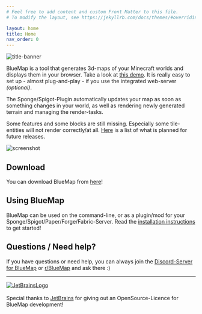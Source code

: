 ```yaml
---
# Feel free to add content and custom Front Matter to this file.
# To modify the layout, see https://jekyllrb.com/docs/themes/#overriding-theme-defaults

layout: home
title: Home
nav_order: 0
---
```


![title-banner]({{site.baseurl}}/assets/BluemapBanner.png)

BlueMap is a tool that generates 3d-maps of your Minecraft worlds and displays them in your browser. 
Take a look at [this demo](https://bluecolored.de/bluemap). 
It is really easy to set up - almost plug-and-play - if you use the integrated web-server *(optional)*.

The Sponge/Spigot-Plugin automatically updates your map as soon as something changes in your world, 
as well as rendering newly generated terrain and managing the render-tasks.

Some features and some blocks are still missing. Especially some tile-entities will not render correctly/at all. 
[Here](https://github.com/BlueMap-Minecraft/BlueMap/projects/1?fullscreen=true) is a list of what is planned for 
future releases.

![screenshot]({{site.baseurl}}/assets/BlueMapScreenshot.jpg)

## Download
You can download BlueMap from [here](https://github.com/BlueMap-Minecraft/BlueMap/releases/latest)!

## Using BlueMap
BlueMap can be used on the command-line, or as a plugin/mod for your Sponge/Spigot/Paper/Forge/Fabric-Server. 
Read the [installation instructions]({{site.baseurl}}/wiki/getting-started/Installation.html) to get started!

## Questions / Need help?
If you have questions or need help, you can always join the [Discord-Server for BlueMap](https://discord.gg/zmkyJa3) or 
[r/BlueMap](https://www.reddit.com/r/BlueMap/) and ask there :)

---

[![JetBrainsLogo](https://bluecolored.de/paste/jetbrains-variant-4.svg)](https://www.jetbrains.com/?from=BlueMap)<br>
<br>
Special thanks to [JetBrains](https://www.jetbrains.com/?from=BlueMap) for giving out an OpenSource-Licence for BlueMap development!
